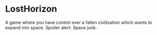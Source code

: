 # LostHorizon
A game where you have control over a fallen civilization which wants to expand into space. Spoiler alert: Space junk.

